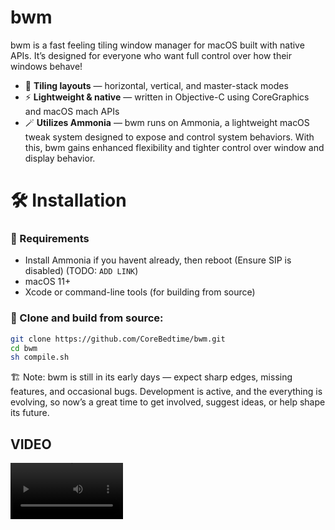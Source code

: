 # **bwm** 
bwm is a fast feeling tiling window manager for macOS built with native APIs. It’s designed for everyone who want full control over how their windows behave!

- 🔲 **Tiling layouts** — horizontal, vertical, and master-stack modes
- ⚡ **Lightweight & native** — written in Objective-C using CoreGraphics and macOS mach APIs
- 🪄 **Utilizes Ammonia** — bwm runs on Ammonia, a lightweight macOS tweak system designed to expose and control system behaviors. With this, bwm gains enhanced flexibility and tighter control over window and display behavior.

# 🛠 Installation

### 🔧 Requirements
- Install Ammonia if you havent already, then reboot (Ensure SIP is disabled) (TODO: `ADD LINK`)
- macOS 11+
- Xcode or command-line tools (for building from source)

### 🔧 Clone and build from source:

```bash
git clone https://github.com/CoreBedtime/bwm.git
cd bwm
sh compile.sh
```

🏗️ Note: bwm is still in its early days — expect sharp edges, missing features, and occasional bugs. Development is active, and the everything is evolving, so now’s a great time to get involved, suggest ideas, or help shape its future.

VIDEO
----
<video src='https://github.com/user-attachments/assets/1fdb5359-623a-400f-9f47-87a839a7512f' width=180/>
----

VIDEO
----
<video src='https://github.com/user-attachments/assets/1fdb5359-623a-400f-9f47-87a839a7512f' width=180/>
----